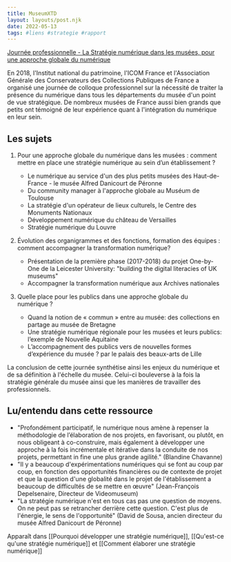 ```yaml
---
title: MuseumXTD
layout: layouts/post.njk
date: 2022-05-13
tags: #liens #strategie #rapport
---
```


[Journée professionnelle - La Stratégie numérique dans les musées, pour une approche globale du numérique](https://www.culture.gouv.fr/Thematiques/Musees/Les-musees-en-France/Les-politiques-des-musees-de-France/Colloques-et-journees-d-etudes-des-musees-de-France/Publications-colloques/Journee-professionnelle-La-strategie-numerique-dans-les-musees-Paris-05-10-2018) 

En 2018, l'Institut national du patrimoine, l'ICOM France et l'Association Générale des Conservateurs des Collections Publiques de France a organisé une journée de colloque professionnel sur la nécessité de traiter la présence du numérique dans tous les départements du musée d'un point de vue stratégique. 
De nombreux musées de France aussi bien grands que petits ont témoigné de leur expérience quant à l'intégration du numérique en leur sein. 

## Les sujets
1. Pour une approche globale du numérique dans les musées : comment mettre en place une stratégie numérique au sein d’un établissement ?
	- Le numérique au service d'un des plus petits musées des Haut-de-France - le musée Alfred Danicourt de Péronne
	- Du community manager à l'approche globale au Muséum de Toulouse
	- La stratégie d'un opérateur de lieux culturels, le Centre des Monuments Nationaux
	- Développement numérique du château de Versailles
	- Stratégie numérique du Louvre

2. Évolution des organigrammes et des fonctions, formation des équipes : comment accompagner la transformation numérique?
	- Présentation de la première phase (2017-2018) du projet One-by-One de la Leicester University: "building the digital literacies of UK museums"
	- Accompagner la transformation numérique aux Archives nationales

3. Quelle place pour les publics dans une approche globale du numérique ?
	-  Quand la notion de « commun » entre au musée: des collections en partage au musée de Bretagne
	- Une stratégie numérique régionale pour les musées et leurs publics: l’exemple de Nouvelle Aquitaine
	- L’accompagnement des publics vers de nouvelles formes d’expérience du musée ? par le palais des beaux-arts de Lille

La conclusion de cette journée synthétise ainsi les enjeux du numérique et de sa définition à l'échelle du musée. Celui-ci bouleverse à la fois la stratégie générale du musée ainsi que les manières de travailler des professionnels.


## Lu/entendu dans cette ressource
- "Profondément participatif, le numérique nous amène à repenser la méthodologie de l’élaboration de nos projets, en favorisant, ou plutôt, en nous obligeant à co-construire, mais également à développer une approche à la fois incrémentale et itérative dans la conduite de nos projets, permettant in fine une plus grande agilité." (Blandine Chavanne)
- "Il y a beaucoup d'expérimentations numériques qui se font au coup par coup, en fonction des opportunités financières ou de contexte de projet et que la question d'une globalité dans le projet de l'établissement a beaucoup de difficultés de se mettre en œuvre" (Jean-François Depelsenaire, Directeur de Videomuseum)
- "La stratégie numérique n'est en tous cas pas une question de moyens. On ne peut pas se retrancher derrière cette question. C'est plus de l'énergie, le sens de l'opportunité" (David de Sousa, ancien directeur du musée Alfred Danicourt de Péronne)


Apparaît dans [[Pourquoi développer une stratégie numérique]], [[Qu'est-ce qu'une stratégie numérique]] et [[Comment élaborer une stratégie numérique]]